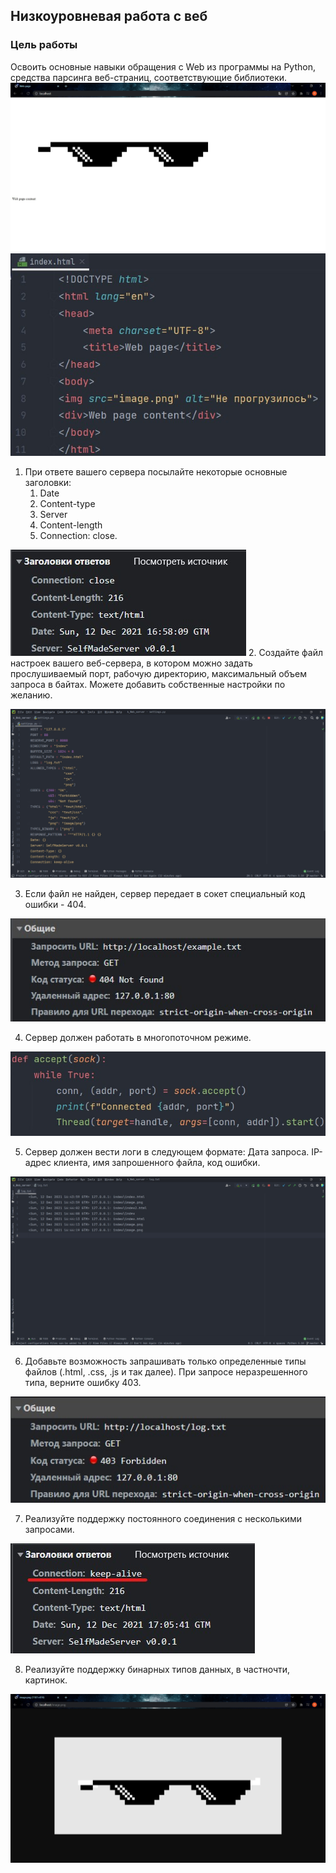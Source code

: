 ## Низкоуровневая работа с веб

### Цель работы

Освоить основные навыки обращения c Web из программы на Python, средства парсинга веб-страниц, соответствующие библиотеки.
![image](screenshots\0.1.jpg)
![image](screenshots\0.2.jpg)
1. При ответе вашего сервера посылайте некоторые основные заголовки:
    1. Date
    2. Content-type
    3. Server
    4. Content-length
    5. Connection: close.

![image](screenshots\1.1.jpg)
2. Создайте файл настроек вашего веб-сервера, в котором можно задать прослушиваемый порт, рабочую директорию, максимальный объем запроса в байтах. Можете добавить собственные настройки по желанию.

![image](screenshots\2.1.jpg)

3. Если файл не найден, сервер передает в сокет специальный код ошибки - 404.

![image](screenshots\3.1.jpg)

4. Сервер должен работать в многопоточном режиме.

![image](screenshots\4.1.jpg)

5. Сервер должен вести логи в следующем формате: Дата запроса. IP-адрес клиента, имя запрошенного файла, код ошибки.

![image](screenshots\5.1.jpg)

6. Добавьте возможность запрашивать только определенные типы файлов (.html, .css, .js и так далее). При запросе неразрешенного типа, верните ошибку 403.

![image](screenshots\6.1.jpg)

7. Реализуйте поддержку постоянного соединения с несколькими запросами.

![image](screenshots\7.1.jpg)

8. Реализуйте поддержку бинарных типов данных, в частночти, картинок.

![image](screenshots\8.1.jpg)

<!-- Docs to Markdown version 1.0β17 -->
